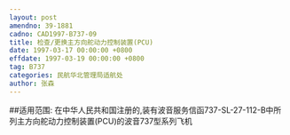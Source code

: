 ```yaml
---
layout: post
amendno: 39-1881
cadno: CAD1997-B737-09
title: 检查/更换主方向舵动力控制装置(PCU)
date: 1997-03-17 00:00:00 +0800
effdate: 1997-03-19 00:00:00 +0800
tag: B737
categories: 民航华北管理局适航处
author: 张森
---
```


##适用范围:
在中华人民共和国注册的,装有波音服务信函737-SL-27-112-B中所列主方向舵动力控制装置(PCU)的波音737型系列飞机

